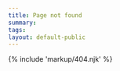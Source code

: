 ```yaml
---
title: Page not found
summary: 
tags:
layout: default-public
---
```


{% include 'markup/404.njk' %}

